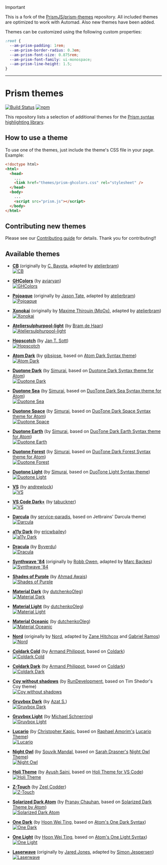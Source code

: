 > [!IMPORTANT]
> This is a fork of the [PrismJS/prism-themes](https://github.com/PrismJS/prism-themes) repository. All included themes are optimized to work with Automad. Also new themes have been added.

Themes can be customized using the following custom properties:

```CSS
:root {
  --am-prism-padding: 1rem;
  --am-prism-border-radius: 0.3em;
  --am-prism-font-size: 0.875rem;
  --am-prism-font-family: ui-monospace;
  --am-prism-line-height: 1.5;
}
```

---

# Prism themes

[![Build Status](https://github.com/PrismJS/prism-themes/workflows/CI/badge.svg)](https://github.com/PrismJS/prism-themes/actions)
[![npm](https://img.shields.io/npm/dw/prism-themes.svg)](https://www.npmjs.com/package/prism-themes)

This repository lists a selection of additional themes for the [Prism syntax highlighting library](http://prismjs.com/).

## How to use a theme

To use one of the themes, just include the theme's CSS file in your page. Example:

```html
<!doctype html>
<html>
  <head>
    ...
    <link href="themes/prism-ghcolors.css" rel="stylesheet" />
  </head>
  <body>
    ...
    <script src="prism.js"></script>
  </body>
</html>
```

## Contributing new themes

Please see our [Contributing guide](CONTRIBUTING.md) for details. Thank you for contributing!!

## Available themes

- [**CB**](themes/prism-cb.css) (originally by [C. Bavota](https://bitbucket.org/cbavota), adapted by [atelierbram](https://github.com/atelierbram))<br />
  [![CB](screenshots/prism-cb.png)](themes/prism-cb.css)

- [**GHColors**](themes/prism-ghcolors.css) (by [aviaryan](https://github.com/aviaryan))<br />
  [![GHColors](screenshots/prism-ghcolors.png)](themes/prism-ghcolors.css)

- [**Pojoaque**](themes/prism-pojoaque.css) (originally by [Jason Tate](http://web-cms-designs.com/ftopict-10-pojoaque-style-for-highlight-js-code-highlighter.html), adapted by [atelierbram](https://github.com/atelierbram))<br />
  [![Pojoaque](screenshots/prism-pojoaque.png)](themes/prism-pojoaque.css)

- [**Xonokai**](themes/prism-xonokai.css) (originally by [Maxime Thirouin (MoOx)](https://github.com/MoOx), adapted by [atelierbram](https://github.com/atelierbram))<br />
  [![Xonokai](screenshots/prism-xonokai.png)](themes/prism-xonokai.css)

- [**Ateliersulphurpool-light**](themes/prism-base16-ateliersulphurpool.light.css) (by [Bram de Haan](https://github.com/atelierbram))<br />
  [![Ateliersulphurpool-light](screenshots/prism-base16-ateliersulphurpool.light.png)](themes/prism-base16-ateliersulphurpool.light.css)

- [**Hopscotch**](themes/prism-hopscotch.css) (by [Jan T. Sott](https://github.com/idleberg))<br />
  [![Hopscotch](screenshots/prism-hopscotch.png)](themes/prism-hopscotch.css)

- [**Atom Dark**](themes/prism-atom-dark.css) (by [gibsjose](https://github.com/gibsjose), based on [Atom Dark Syntax theme](https://github.com/atom/atom-dark-syntax))<br />
  [![Atom Dark](screenshots/prism-atom-dark.png)](themes/prism-atom-dark.css)

- [**Duotone Dark**](themes/prism-duotone-dark.css) (by [Simurai](https://github.com/simurai), based on [Duotone Dark Syntax theme for Atom](https://github.com/simurai/duotone-dark-syntax))<br />
  [![Duotone Dark](screenshots/prism-duotone-dark.png)](themes/prism-duotone-dark.css)

- [**Duotone Sea**](themes/prism-duotone-sea.css) (by [Simurai](https://github.com/simurai), based on [DuoTone Dark Sea Syntax theme for Atom](https://github.com/simurai/duotone-dark-sea-syntax))<br />
  [![Duotone Sea](screenshots/prism-duotone-sea.png)](themes/prism-duotone-sea.css)

- [**Duotone Space**](themes/prism-duotone-space.css) (by [Simurai](https://github.com/simurai), based on [DuoTone Dark Space Syntax theme for Atom](https://github.com/simurai/duotone-dark-space-syntax))<br />
  [![Duotone Space](screenshots/prism-duotone-space.png)](themes/prism-duotone-space.css)

- [**Duotone Earth**](themes/prism-duotone-earth.css) (by [Simurai](https://github.com/simurai), based on [DuoTone Dark Earth Syntax theme for Atom](https://github.com/simurai/duotone-dark-earth-syntax))<br />
  [![Duotone Earth](screenshots/prism-duotone-earth.png)](themes/prism-duotone-earth.css)

- [**Duotone Forest**](themes/prism-duotone-forest.css) (by [Simurai](https://github.com/simurai), based on [DuoTone Dark Forest Syntax theme for Atom](https://github.com/simurai/duotone-dark-forest-syntax))<br />
  [![Duotone Forest](screenshots/prism-duotone-forest.png)](themes/prism-duotone-forest.css)

- [**Duotone Light**](themes/prism-duotone-light.css) (by [Simurai](https://github.com/simurai), based on [DuoTone Light Syntax theme](https://github.com/simurai/duotone-light-syntax))<br />
  [![Duotone Light](screenshots/prism-duotone-light.png)](themes/prism-duotone-light.css)

- [**VS**](themes/prism-vs.css) (by [andrewlock](https://github.com/andrewlock))<br />
  [![VS](screenshots/prism-vs.png)](themes/prism-vs.css)

- [**VS Code Dark+**](themes/prism-vsc-dark-plus.css) (by [tabuckner](https://github.com/tabuckner))<br />
  [![VS](screenshots/prism-vsc-dark-plus.png)](themes/prism-vsc-dark-plus.css)

- [**Darcula**](themes/prism-darcula.css) (by [service-paradis](https://github.com/service-paradis), based on Jetbrains' Darcula theme)<br />
  [![Darcula](screenshots/prism-darcula.png)](themes/prism-darcula.css)

- [**a11y Dark**](themes/prism-a11y-dark.css) (by [ericwbailey](https://github.com/ericwbailey))<br />
  [![a11y Dark](screenshots/prism-a11y-dark.png)](themes/prism-a11y-dark.css)

- [**Dracula**](themes/prism-dracula.css) (by [Byverdu](https://github.com/byverdu))<br />
  [![Dracula](screenshots/prism-dracula.png)](themes/prism-dracula.css)

- [**Synthwave '84**](themes/prism-synthwave84.css) (originally by [Robb Owen](https://github.com/robb0wen), adapted by [Marc Backes](https://github.com/themarcba))<br />
  [![Synthwave '84](screenshots/prism-synthwave84.png)](themes/prism-synthwave84.css)

- [**Shades of Purple**](themes/prism-shades-of-purple.css) (by [Ahmad Awais](https://github.com/ahmadawais))<br />
  [![Shades of Purple](screenshots/prism-shades-of-purple.png)](themes/prism-shades-of-purple.css)

- [**Material Dark**](themes/prism-material-dark.css) (by [dutchenkoOleg](https://github.com/dutchenkoOleg))<br />
  [![Material Dark](screenshots/prism-material-dark.png)](themes/prism-material-dark.css)

- [**Material Light**](themes/prism-material-light.css) (by [dutchenkoOleg](https://github.com/dutchenkoOleg))<br />
  [![Material Light](screenshots/prism-material-light.png)](themes/prism-material-light.css)

- [**Material Oceanic**](themes/prism-material-oceanic.css) (by [dutchenkoOleg](https://github.com/dutchenkoOleg))<br />
  [![Material Oceanic](screenshots/prism-material-oceanic.png)](themes/prism-material-oceanic.css)

- [**Nord**](themes/prism-nord.css) (originally by [Nord](https://www.nordtheme.com/), adapted by [Zane Hitchcox](https://github.com/zwhitchcox) and [Gabriel Ramos](https://github.com/gabrieluizramos))<br />
  [![Nord](screenshots/prism-nord.png)](themes/prism-nord.css)

- [**Coldark Cold**](themes/prism-coldark-cold.css) (by [Armand Philippot](https://github.com/ArmandPhilippot), based on [Coldark](https://github.com/ArmandPhilippot/coldark))<br />
  [![Coldark Cold](screenshots/prism-coldark-cold.png)](themes/prism-coldark-cold.css)

- [**Coldark Dark**](themes/prism-coldark-dark.css) (by [Armand Philippot](https://github.com/ArmandPhilippot), based on [Coldark](https://github.com/ArmandPhilippot/coldark))<br />
  [![Coldark Dark](screenshots/prism-coldark-dark.png)](themes/prism-coldark-dark.css)

- [**Coy without shadows**](themes/prism-coy-without-shadows.css) (by [RunDevelopment](https://github.com/RunDevelopment), based on Tim Shedor's Coy theme)<br />
  [![Coy without shadows](screenshots/prism-coy-without-shadows.png)](themes/prism-coy-without-shadows.css)

- [**Gruvbox Dark**](themes/prism-gruvbox-dark.css) (by [Azat S.](https://github.com/azat-io))<br />
  [![Gruvbox Dark](screenshots/prism-gruvbox-dark.png)](themes/prism-gruvbox-dark.css)

- [**Gruvbox Light**](themes/prism-gruvbox-light.css) (by [Michael Schnerring](https://github.com/schnerring))<br />
  [![Gruvbox Light](screenshots/prism-gruvbox-light.png)](themes/prism-gruvbox-light.css)

- [**Lucario**](themes/prism-lucario.css) (by [Christopher Kapic](https://github.com/christopher-kapic), based on [Raphael Amorim's](https://github.com/raphamorim) [Lucario Theme](https://github.com/raphamorim/lucario))<br />
  [![Lucario](screenshots/prism-lucario.png)](themes/prism-lucario.css)

- [**Night Owl**](themes/prism-night-owl.css) (by [Souvik Mandal](https://github.com/SimpleIndian), based on [Sarah Drasner's](https://github.com/sdras) [Night Owl Theme](https://github.com/sdras/night-owl-vscode-theme))<br />
  [![Night Owl](screenshots/prism-night-owl.png)](themes/prism-night-owl.css)

- [**Holi Theme**](themes/prism-holi-theme.css) (by [Ayush Saini](https://github.com/AyushSaini00), based on [Holi Theme for VS Code](https://github.com/AyushSaini00/holi-theme))<br />
  [![Holi Theme](screenshots/prism-holi-theme.png)](themes/prism-holi-theme.css)

- [**Z-Touch**](themes/prism-z-touch.css) (by [Zeel Codder](https://github.com/zeel-codder))<br />
  [![Z-Touch](screenshots/prism-z-touch.png)](themes/prism-z-touch.css)

- [**Solarized Dark Atom**](themes/prism-solarized-dark-atom.css) (by [Pranay Chauhan](https://github.com/PranayChauhan2516), based on [Solarized Dark Theme by Atom](https://github.com/atom/solarized-dark-syntax))<br />
  [![Solarized Dark Atom](screenshots/prism-solarized-dark-atom.png)](themes/prism-solarized-dark-atom.css)

- [**One Dark**](themes/prism-one-dark.css) (by [Hoon Wei Ting](https://github.com/hoonweiting), based on [Atom's One Dark Syntax](https://github.com/atom/atom/tree/master/packages/one-dark-syntax))<br />
  [![One Dark](screenshots/prism-one-dark.png)](themes/prism-one-dark.css)

- [**One Light**](themes/prism-one-light.css) (by [Hoon Wei Ting](https://github.com/hoonweiting), based on [Atom's One Light Syntax](https://github.com/atom/atom/tree/master/packages/one-light-syntax))<br />
  [![One Light](screenshots/prism-one-light.png)](themes/prism-one-light.css)

- [**Laserwave**](themes/prism-laserwave.css) (originally by [Jared Jones](https://github.com/Jaredk3nt), adapted by [Simon Jespersen](https://github.com/simjes))<br />
  [![Laserwave](screenshots/prism-laserwave.png)](themes/prism-laserwave.css)
